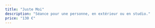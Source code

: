 ```yaml
---
title: "Juste Moi"
description: "Séance pour une personne, en extérieur ou en studio."
price: "130 €"
---
```

